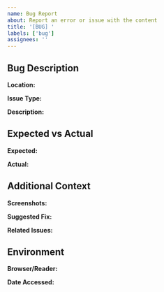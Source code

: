 ```yaml
---
name: Bug Report
about: Report an error or issue with the content
title: '[BUG] '
labels: ['bug']
assignees: ''
---
```


## Bug Description

**Location:**
<!-- Which file/chapter/section has the issue? -->

**Issue Type:**
<!-- Technical error, typo, broken link, formatting, etc. -->

**Description:**
<!-- Clear description of what's wrong -->

## Expected vs Actual

**Expected:**
<!-- What should it say/do/look like? -->

**Actual:**
<!-- What does it currently say/do/look like? -->

## Additional Context

**Screenshots:**
<!-- If applicable, add screenshots -->

**Suggested Fix:**
<!-- If you know how to fix it, please suggest -->

**Related Issues:**
<!-- Link any related issues -->

## Environment

**Browser/Reader:**
<!-- If viewing online -->

**Date Accessed:**
<!-- When did you encounter this? -->